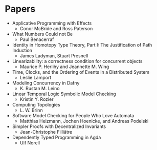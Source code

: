 # Papers
* Applicative Programming with Effects
  - Conor McBride and Ross Paterson
* What Numbers Could not Be
  - Paul Benacerraf
* Identity in Homotopy Type Theory, Part I: The Justification of Path Induction
  - James Ladyman, Stuart Presnell
* Linearizability: a correctness condition for concurrent objects
  - Maurice P. Herlihy and Jeannette M. Wing
* Time, Clocks, and the Ordering of Events in a Distributed System
  - Leslie Lamport
* Modeling Concurrency in Dafny
  - K. Rustan M. Leino
* Linear Temporal Logic Symbolic Model Checking
  - Kristin Y. Rozier
* Computing Topologies
  - L. W. Brinn
* Software Model Checking for People Who Love Automata
  - Matthias Heizmann, Jochen Hoenicke, and Andreas Podelski
* Simpler Proofs with Decentralized Invariants
  - Jean-Christophe Filliâtre
* Dependently Typed Programming in Agda
  - Ulf Norell
